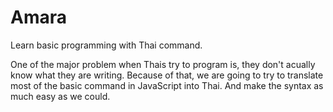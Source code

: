 # Amara
Learn basic programming with Thai command.

One of the major problem when Thais try to program is, they don't acually know what they are writing.
Because of that, we are going to try to translate most of the basic command in JavaScript into Thai.
And make the syntax as much easy as we could.
